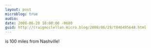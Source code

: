 ```yaml
---
layout: post
microblog: true
audio: 
date: 2008-06-28 18:00:00 -0600
guid: http://craigmcclellan.micro.blog/2008/06/29/t846495648.html
---
```

is 100 miles from Nashville!
